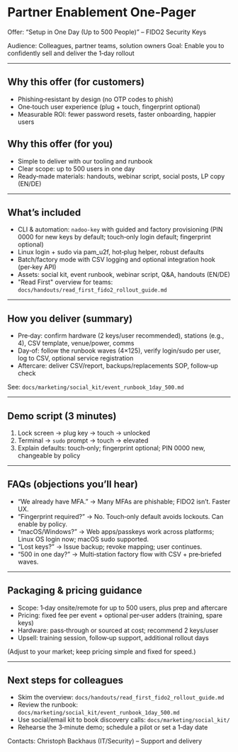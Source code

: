 # Partner Enablement One‑Pager
Offer: “Setup in One Day (Up to 500 People)” – FIDO2 Security Keys

Audience: Colleagues, partner teams, solution owners
Goal: Enable you to confidently sell and deliver the 1‑day rollout

---

## Why this offer (for customers)
- Phishing‑resistant by design (no OTP codes to phish)
- One‑touch user experience (plug + touch, fingerprint optional)
- Measurable ROI: fewer password resets, faster onboarding, happier users

## Why this offer (for you)
- Simple to deliver with our tooling and runbook
- Clear scope: up to 500 users in one day
- Ready‑made materials: handouts, webinar script, social posts, LP copy (EN/DE)

---

## What’s included
- CLI & automation: `nadoo-key` with guided and factory provisioning (PIN 0000 for new keys by default; touch‑only login default; fingerprint optional)
- Linux login + sudo via pam_u2f, hot‑plug helper, robust defaults
- Batch/factory mode with CSV logging and optional integration hook (per‑key API)
- Assets: social kit, event runbook, webinar script, Q&A, handouts (EN/DE)
- "Read First" overview for teams: `docs/handouts/read_first_fido2_rollout_guide.md`

---

## How you deliver (summary)
- Pre‑day: confirm hardware (2 keys/user recommended), stations (e.g., 4), CSV template, venue/power, comms
- Day‑of: follow the runbook waves (4×125), verify login/sudo per user, log to CSV, optional service registration
- Aftercare: deliver CSV/report, backups/replacements SOP, follow‑up check

See: `docs/marketing/social_kit/event_runbook_1day_500.md`

---

## Demo script (3 minutes)
1) Lock screen → plug key → touch → unlocked
2) Terminal → `sudo` prompt → touch → elevated
3) Explain defaults: touch‑only; fingerprint optional; PIN 0000 new, changeable by policy

---

## FAQs (objections you’ll hear)
- “We already have MFA.” → Many MFAs are phishable; FIDO2 isn’t. Faster UX.
- “Fingerprint required?” → No. Touch‑only default avoids lockouts. Can enable by policy.
- “macOS/Windows?” → Web apps/passkeys work across platforms; Linux OS login now; macOS sudo supported.
- “Lost keys?” → Issue backup; revoke mapping; user continues.
- “500 in one day?” → Multi‑station factory flow with CSV + pre‑briefed waves.

---

## Packaging & pricing guidance
- Scope: 1‑day onsite/remote for up to 500 users, plus prep and aftercare
- Pricing: fixed fee per event + optional per‑user adders (training, spare keys)
- Hardware: pass‑through or sourced at cost; recommend 2 keys/user
- Upsell: training session, follow‑up support, additional rollout days

(Adjust to your market; keep pricing simple and fixed for speed.)

---

## Next steps for colleagues
- Skim the overview: `docs/handouts/read_first_fido2_rollout_guide.md`
- Review the runbook: `docs/marketing/social_kit/event_runbook_1day_500.md`
- Use social/email kit to book discovery calls: `docs/marketing/social_kit/`
- Rehearse the 3‑minute demo; schedule a pilot or set a 1‑day date

Contacts: Christoph Backhaus (IT/Security) – Support and delivery
